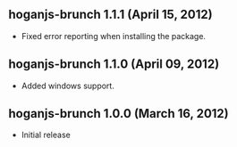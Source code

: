 ## hoganjs-brunch 1.1.1 (April 15, 2012)
* Fixed error reporting when installing the package.

## hoganjs-brunch 1.1.0 (April 09, 2012)
* Added windows support.

## hoganjs-brunch 1.0.0 (March 16, 2012)
* Initial release
